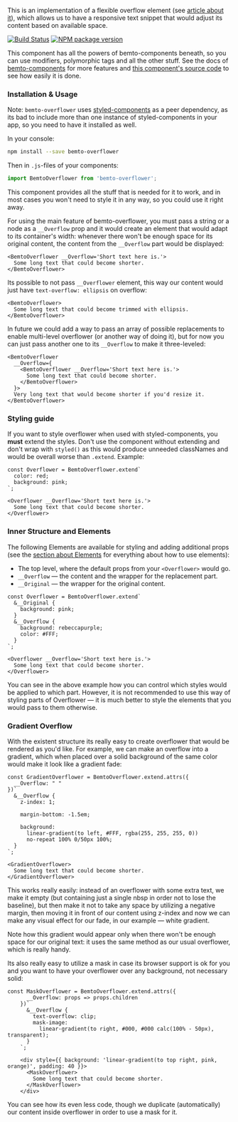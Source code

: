 This is an implementation of a flexible overflow element (see [article about it](http://kizu.ru/en/blog/flexible-overflow/)), which allows us to have a responsive text snippet that would adjust its content based on available space.

[![Build Status][build]][build-link] [![NPM package version][version]][version-link]

[build]: https://travis-ci.org/bemto/bemto-overflower.svg?branch=master
[build-link]: https://travis-ci.org/bemto/bemto-overflower
[version]: https://img.shields.io/npm/v/bemto-overflower.svg
[version-link]: https://www.npmjs.com/package/bemto-overflower

This component has all the powers of bemto-components beneath, so you can use modifiers, polymorphic tags and all the other stuff. See the docs of [bemto-components](http://kizu.ru/bemto-components/#elements) for more features and [this component's source code](https://github.com/bemto/bemto-overflower) to see how easily it is done.

### Installation & Usage

Note: `bemto-overflower` uses [styled-components](https://www.styled-components.com/) as a peer dependency, as its bad to include more than one instance of styled-components in your app, so you need to have it installed as well.

In your console:

``` sh
npm install --save bemto-overflower
```

Then in `.js`-files of your components:

``` js static
import BemtoOverflower from 'bemto-overflower';
```

This component provides all the stuff that is needed for it to work, and in most cases you won't need to style it in any way, so you could use it right away.

For using the main feature of bemto-overflower, you must pass a string or a node as a `__Overflow` prop and it would create an element that would adapt to its container's width: whenever there won't be enough space for its original content, the content from the `__Overflow` part would be displayed:

    <BemtoOverflower __Overflow='Short text here is.'>
      Some long text that could become shorter.
    </BemtoOverflower>

Its possible to not pass `__Overflower` element, this way our content would just have `text-overflow: ellipsis` on overflow:

    <BemtoOverflower>
      Some long text that could become trimmed with ellipsis.
    </BemtoOverflower>

In future we could add a way to pass an array of possible replacements to enable multi-level overflower (or another way of doing it), but for now you can just pass another one to its `__Overflow` to make it three-leveled:

    <BemtoOverflower
      __Overflow={
        <BemtoOverflower __Overflow='Short text here is.'>
          Some long text that could become shorter.
        </BemtoOverflower>
      }>
      Very long text that would become shorter if you'd resize it.
    </BemtoOverflower>

### Styling guide

If you want to style overflower when used with styled-components, you **must** extend the styles. Don't use the component without extending and don't wrap with `styled()` as this would produce unneeded classNames and would be overall worse than `.extend`. Example:

    const Overflower = BemtoOverflower.extend`
      color: red;
      background: pink;
    `;

    <Overflower __Overflow='Short text here is.'>
      Some long text that could become shorter.
    </Overflower>

### Inner Structure and Elements

The following Elements are available for styling and adding additional props (see the [section about Elements](http://kizu.ru/bemto-components/#elements) for everything about how to use elements):

- The top level, where the default props from your `<Overflower>` would go.
- `__Overflow` — the content and the wrapper for the replacement part.
- `__Original` — the wrapper for the original content.

<!-- -->

    const Overflower = BemtoOverflower.extend`
      &__Original {
        background: pink;
      }
      &__Overflow {
        background: rebeccapurple;
        color: #FFF;
      }
    `;

    <Overflower __Overflow='Short text here is.'>
      Some long text that could become shorter.
    </Overflower>

You can see in the above example how you can control which styles would be applied to which part. However, it is not recommended to use this way of styling parts of Overflower — it is much better to style the elements that you would pass to them otherwise.

### Gradient Overflow

With the existent structure its really easy to create overflower that would be rendered as you'd like. For example, we can make an overflow into a gradient, which when placed over a solid background of the same color would make it look like a gradient fade:

    const GradientOverflower = BemtoOverflower.extend.attrs({
      __Overflow: " "
    })`
      &__Overflow {
        z-index: 1;
        
        margin-bottom: -1.5em;

        background:
          linear-gradient(to left, #FFF, rgba(255, 255, 255, 0))
          no-repeat 100% 0/50px 100%;
      }
    `;

    <GradientOverflower>
      Some long text that could become shorter.
    </GradientOverflower>

This works really easily: instead of an overflower with some extra text, we make it empty (but containing just a single nbsp in order not to lose the baseline), but then make it not to take any space by utilizing a negative margin, then moving it in front of our content using z-index and now we can make any visual effect for our fade, in our example — white gradient.

Note how this gradient would appear only when there won't be enough space for our original text: it uses the same method as our usual overflower, which is really handy.

Its also really easy to utilize a mask in case its browser support is ok for you and you want to have your overflower over any background, not necessary solid:

    const MaskOverflower = BemtoOverflower.extend.attrs({
          __Overflow: props => props.children
        })`
          &__Overflow {
            text-overflow: clip;
            mask-image:
              linear-gradient(to right, #000, #000 calc(100% - 50px), transparent);
          }
        `;

        <div style={{ background: 'linear-gradient(to top right, pink, orange)', padding: 40 }}>
          <MaskOverflower>
            Some long text that could become shorter.
          </MaskOverflower>
        </div>

You can see how its even less code, though we duplicate (automatically) our content inside overflower in order to use a mask for it.
